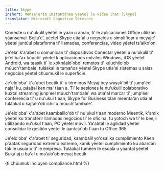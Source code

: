 ```yaml
---
title: Skype
inshort: Mensajería instantánea yéetel le video chat [Skype]
translator: Microsoft Cognitive Services
---
```


Conecte u nu'ukulil yéetel le yaan u aman, ti' le aplicaciones Office utilizan sáansamal. Bejla'e', yéetel Skype utia'al u negocios u simplificar u meyaje' yéetel juntúul plataforma ti' llamadas, conferencias, video yéetel ts'aiko'on. 

Je'ela' k'a'abet u comunican ti' dispositivos
Conectar yéetel a nu'ukulil ti' je'el ba'ax kúuchil yéetel k aplicaciones móviles Windows, iOS yéetel Android, wa taasik ti' le xoknáalo'obo' remotos ti' kúuchilo'ob múuch'tambale' tuláakal le tamaños yéetel Skype utia'al sistemas u salas negocios yéetel chúumukil le superficie.

Je'elo'oba' k'a'abet beetik ti' u términos
Meyaj bey wayak'bil ti' jump'éel naja' ku, páajtal ken ma' táan a. Ti' le sesiones le nu'ukulil colaborativo kuxtal streaming junp'éel múuch'tambale' wa utia'al marcar ti' jump'éel conferencia ti' u nu'ukul t'aan, Skype for Business táan meenta'an utia'al tuláakal u kajtalo'ob ichil u múuch'tambale'. 

Je'elo'oba' k'a'abet kaambalilo'ob ti' nu'ukul t'aan moderno
Meentik, k'amik yéetel ku transferir llamadas negocios ti' le oficina, tu yotoch wa ti' le beejil utilizando nu'ukul t'aan, PC yéetel móvil. Ya'abtal le agilidad yéetel consolidar le gestión yéetel le áantajo'ob t'aan tu Office 365. 

Je'elo'oba' k'a'abet ti' seguridad, kaambalil yo'osal ka cumplimiento
Kéen p'áatak seguridad extremo extremo, kanik yéetel cumplimiento ku abarcan tak le usuario ti' le empresa. Tuláakal tuméen le escala u yaantal yéetel Buka'aj u ba'al u ma'alo'ob meyaj beetik 

{ti chúumuk incluyen compliance.html %}

